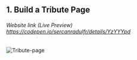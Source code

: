 ## 1. Build a Tribute Page
###### Website link (Live Preview) https://codepen.io/sercanradulfr/details/YzYYYpd

![Tribute-page](https://shots.codepen.io/sercanradulfr/pen/YzYYYpd-320.webp?version=1649085517)
